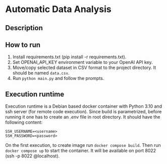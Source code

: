 # Automatic Data Analysis

## Description


## How to run

1. Install requirements.txt (pip install -r requirements.txt).
2. Set OPENAI_API_KEY environment variable to your OpenAI API key.
3. Move/copy selected dataset in CSV format to the project directory. It should be named `data.csv`.
4. Run `python main.py` and follow the prompts.

## Execution runtime

Execution runtime is a Debian based docker container with Python 3.10 and ssh server (for remote code execution).
Since build is parametrized, before running it one has to create an *.env* file in root directory. It should have the following content:
```
SSH_USERNAME=<username>
SSH_PASSWORD=<password>
```

On the first execution, to create image run `docker compose build`.
Then run `docker compose up` to start the container. It will be available on port 8022 (ssh -p 8022 <username>@localhost).
